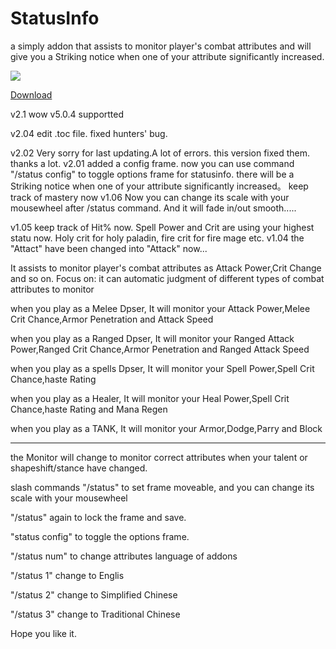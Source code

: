 # StatusInfo
a simply addon that assists to monitor player's combat attributes and will give you a Striking notice when one of your attribute significantly increased.

![](http://cdn-wow.mmoui.com/preview/pvw48409.jpg)

[Download](http://www.wowinterface.com/downloads/info17707-StatusInfo.html)

v2.1
wow v5.0.4 supportted

v2.04
edit .toc file.
fixed hunters' bug.

v2.02
Very sorry for last updating.A lot of errors.
this version fixed them.
thanks a lot.
v2.01
added a config frame.
now you can use command "/status config" to toggle options frame for statusinfo.
there will be a Striking notice when one of your attribute significantly increased。
keep track of mastery now
v1.06 
Now you can change its scale with your mousewheel after /status command.
And it will fade in/out smooth.....

v1.05
keep track of Hit% now.
Spell Power and Crit are using your highest statu now.
Holy crit for holy paladin, fire crit for fire mage etc.
v1.04
the "Attact" have been changed into "Attack" now... 

It assists to monitor player's combat attributes as Attack Power,Crit Change and so on.
Focus on: it can automatic judgment of different types of combat attributes to monitor

when you play as a Melee Dpser, It will monitor your Attack Power,Melee Crit Chance,Armor Penetration and Attack Speed

when you play as a Ranged Dpser, It will monitor your Ranged Attack Power,Ranged Crit Chance,Armor Penetration and Ranged Attack Speed

when you play as a spells Dpser, It will monitor your Spell Power,Spell Crit Chance,haste Rating 

when you play as a Healer, It will monitor your Heal Power,Spell Crit Chance,haste Rating and Mana Regen

when you play as a TANK, It will monitor your Armor,Dodge,Parry and Block

---
the Monitor will change to monitor correct attributes when your talent or shapeshift/stance have changed.


slash commands
"/status" to set frame moveable, and you can change its scale with your mousewheel

"/status" again to lock the frame and save.

"status config" to toggle the options frame.

"/status num" to change attributes language of addons

"/status 1" change to Englis

"/status 2" change to Simplified Chinese

"/status 3" change to Traditional Chinese


Hope you like it.
